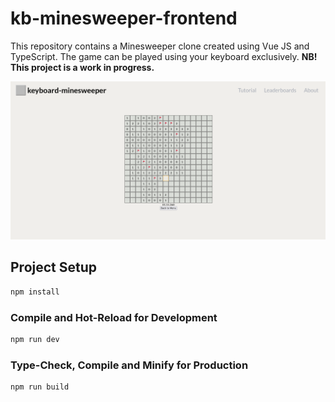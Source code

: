 # kb-minesweeper-frontend

This repository contains a Minesweeper clone created using Vue JS and TypeScript. The game can be played using your keyboard exclusively. **NB! This project is a work in progress.**

![Screenshot](src/assets/ui-screenshot.png)

## Project Setup

```sh
npm install
```

### Compile and Hot-Reload for Development

```sh
npm run dev
```

### Type-Check, Compile and Minify for Production

```sh
npm run build
```
